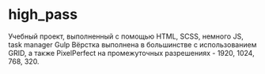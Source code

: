 # high_pass
Учебный проект, выполненный с помощью HTML, SCSS, немного JS, task manager Gulp
Вёрстка выполнена в большинстве c использованием GRID, а также PixelPerfect на промежуточных разрешениях - 1920, 1024, 768, 320.
